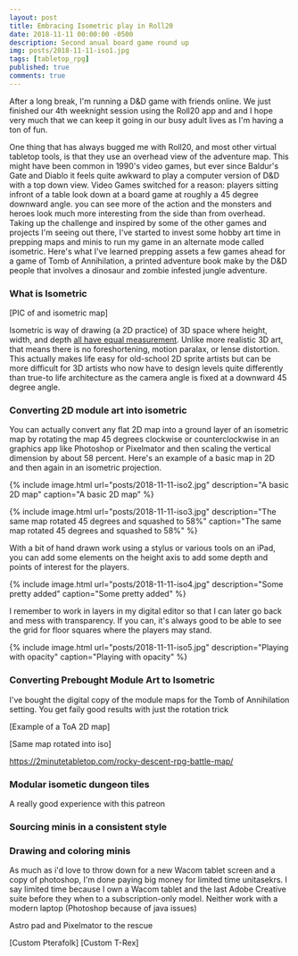 ```yaml
---
layout: post
title: Embracing Isometric play in Roll20
date: 2018-11-11 00:00:00 -0500
description: Second anual board game round up
img: posts/2018-11-11-iso1.jpg
tags: [tabletop_rpg]
published: true
comments: true
---
```


After a long break, I'm running a D&D game with friends online.  We just finished our 4th weeknight session using the Roll20 app and and I hope very much that we can keep it going in our busy adult lives as I'm having a ton of fun.  

One thing that has always bugged me with Roll20, and most other virtual tabletop tools, is that they use an overhead view of the adventure map. This might have been common in 1990's video games, but ever since Baldur's Gate and Diablo it feels quite awkward to play a computer version of D&D with a top down view. Video Games switched for a reason:  players sitting infront of a table look down at a board game at roughly a 45 degree downward angle. you can see more of the action and the monsters and heroes look much more interesting from the side than from overhead.  Taking up the challenge and inspired by some of the other games and projects I'm seeing out there, I've started to invest some hobby art time in prepping maps and minis to run my game in an alternate mode called isometric.  Here's what I've learned prepping assets a few games ahead for a game of Tomb of Annihilation, a printed adventure book make by the D&D people that involves a dinosaur and zombie infested jungle adventure.

### What is Isometric

[PIC of and isometric map]

Isometric is way of drawing (a 2D practice) of 3D space where height, width, and depth [all have equal measurement](https://en.wikipedia.org/wiki/Isometric). Unlike more realistic 3D art, that means there is no foreshortening, motion paralax, or lense distortion.  This actually makes life easy for old-school 2D sprite artists but can be more difficult for 3D artists who now have to design levels quite differently than true-to life architecture as the camera angle is fixed at a downward 45 degree angle.

### Converting 2D module art into isometric

You can actually convert any flat 2D map into a ground layer of an isometric map by rotating the map 45 degrees clockwise or counterclockwise in an graphics app like Photoshop or Pixelmator and then scaling the vertical dimension by about 58 percent.  Here's an example of a basic map in 2D and then again in an isometric projection.

{% include image.html url="posts/2018-11-11-iso2.jpg" description="A basic 2D map" caption="A basic 2D map" %}


{% include image.html url="posts/2018-11-11-iso3.jpg" description="The same map rotated 45 degrees and squashed to 58%" caption="The same map rotated 45 degrees and squashed to 58%" %}

With a bit of hand drawn work using a stylus or various tools on an iPad, you can add some elements on the height axis to add some depth and points of interest for the players.

{% include image.html url="posts/2018-11-11-iso4.jpg" description="Some pretty added" caption="Some pretty added" %}

I remember to work in layers in my digital editor so that I can later go back and mess with transparency.  If you can, it's always good to be able to see the grid for floor squares where the players may stand.

{% include image.html url="posts/2018-11-11-iso5.jpg" description="Playing with opacity" caption="Playing with opacity" %}

### Converting Prebought Module Art to Isometric

I've bought the digital copy of the module maps for the Tomb of Annihilation setting.  You get faily good results with just the rotation trick

[Example of a ToA 2D map]

[Same map rotated into iso]

https://2minutetabletop.com/rocky-descent-rpg-battle-map/

### Modular isometic dungeon tiles

A really good experience with this patreon

### Sourcing minis in a consistent style


### Drawing and coloring minis 


As much as i'd love to throw down for a new Wacom tablet screen and a copy of photoshop, I'm done paying big money for limited time unitasekrs.  I say limited time because I own a Wacom tablet and the last Adobe Creative suite before they when to a subscription-only model.  Neither work with a modern laptop (Photoshop because of java issues)

Astro pad and Pixelmator to the rescue

[Custom Pterafolk]
[Custom T-Rex]

